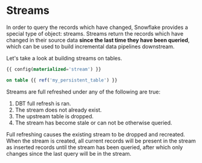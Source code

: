 # Streams

In order to query the records which have changed,
Snowflake provides a special type of object: streams.
Streams return the records which have changed in their
source data **since the last time they have been
queried**, which can be used to build incremental data
pipelines downstream.

Let's take a look at building streams on tables.

```sql
{{ config(materialized='stream') }}

on table {{ ref('my_persistent_table') }}
```

Streams are full refreshed under any of the following
are true:

1. DBT full refresh is ran.
2. The stream does not already exist.
3. The upstream table is dropped.
4. The stream has become stale or can not be otherwise queried.

Full refreshing causes the existing stream to be
dropped and recreated. When the stream is created,
all current records will be present in the stream as
inserted records until the stream has been queried,
after which only changes since the last query will
be in the stream.

